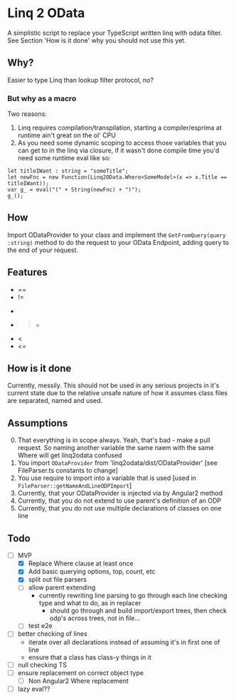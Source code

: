 # Linq 2 OData  
A simplistic script to replace your TypeScript written linq with odata filter.  
See Section 'How is it done' why you should not use this yet.

## Why?  
Easier to type Linq than lookup filter protocol, no?

### But why as a macro  
Two reasons:
1. Linq requires compilation/transpilation, starting a compiler/esprima at runtime ain't great on the ol' CPU  
2. As you need some dynamic scoping to access those variables that you can get to in the linq via closure, if it wasn't done compile time you'd need some runtime eval like so:  
```
let titleIWant : string = "someTitle";
let newFnc = new Function(Linq2OData.Where<SomeModel>(x => x.Title == titleIWant));
var g_ = eval("(" + String(newFnc) + ")");
g_();
```

## How  
Import ODataProvider to your class and implement the `GetFromQuery(query :string)` method to do the request to your OData Endpoint, adding query to the end of your request.

## Features  
- ==
- !=
- >
- >=
- <
- <=

## How is it done
Currently, messily. This should not be used in any serious projects in it's current state due to the relative unsafe nature of how it assumes class files are separated, named and used.

## Assumptions
0. That everything is in scope always. Yeah, that's bad - make a pull request. So naming another variable the same naem with the same Where will get linq2odata confused
1. You import `ODataProvider` from 'linq2odata/dist/ODataProvider' [see FileParser.ts constants to change]
2. You use require to import into a variable that is used [used in `FileParser::getNameAndLineODPImport`]
3. Currently, that your ODataProvider is injected via by Angular2 method
4. Currently, that you do not extend to use parent's definition of an ODP
5. Currently, that you do not use multiple declarations of classes on one line

## Todo
- [ ] MVP
  + [x] Replace Where clause at least once
  + [x] Add basic querying options, top, count, etc
  + [x] split out file parsers
  + [ ] allow parent extending
    - currently rewriting line parsing to go through each line checking type and what to do, as in replacer
      + should go through and build import/export trees, then check odp's across trees, not in file...
  + [ ] test e2e
- [ ] better checking of lines
  + iterate over all declarations instead of assuming it's in first one of line
  + ensure that a class has class-y things in it
- [ ] null checking TS
- [ ] ensure replacement on correct object type 
    - [ ] Non Angular2 Where replacement
- [ ] lazy eval??
